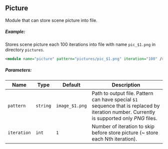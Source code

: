 
## Picture
Module that can store scene picture into file.

##### Example:

Stores scene picture each 100 iterations into file with name `pic_$1.png` in directory `pictures`.

```xml
<module name="picture" pattern="pictures/pic_$1.png" iteration="100" />
```

##### Parameters:

| Name        | Type     | Default        | Description |
| ----------- | -------- | -------------- | ----------- |
| `pattern`   | `string` | `image_$1.png` | Path to output file. Pattern can have special `$1` sequence that is replaced by iteration number. Currently is supported only *PNG* files. |
| `iteration` | `int`    | `1`            | Number of iteration to skip before store picture (~ store each Nth iteration). |

